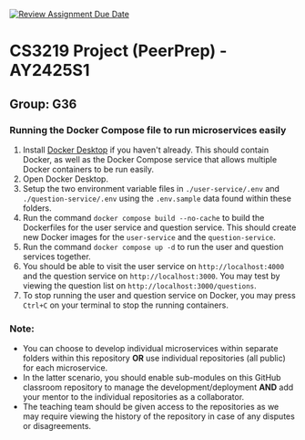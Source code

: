 [![Review Assignment Due Date](https://classroom.github.com/assets/deadline-readme-button-22041afd0340ce965d47ae6ef1cefeee28c7c493a6346c4f15d667ab976d596c.svg)](https://classroom.github.com/a/bzPrOe11)
# CS3219 Project (PeerPrep) - AY2425S1
## Group: G36

### Running the Docker Compose file to run microservices easily
1. Install [Docker Desktop](https://www.docker.com/products/docker-desktop/) if you haven't already. This should contain Docker, as well as the Docker Compose service that allows multiple Docker containers to be run easily.
2. Open Docker Desktop.
3. Setup the two environment variable files in `./user-service/.env` and `./question-service/.env` using the `.env.sample` data found within these folders.
4. Run the command `docker compose build --no-cache` to build the Dockerfiles for the user service and question service. This should create new Docker images for the `user-service` and the `question-service`.
5. Run the command `docker compose up -d` to run the user and question services together.
6. You should be able to visit the user service on `http://localhost:4000` and the question service on `http://localhost:3000`. You may test by viewing the question list on `http://localhost:3000/questions`.
7. To stop running the user and question service on Docker, you may press `Ctrl+C` on your terminal to stop the running containers.

### Note: 
- You can choose to develop individual microservices within separate folders within this repository **OR** use individual repositories (all public) for each microservice. 
- In the latter scenario, you should enable sub-modules on this GitHub classroom repository to manage the development/deployment **AND** add your mentor to the individual repositories as a collaborator. 
- The teaching team should be given access to the repositories as we may require viewing the history of the repository in case of any disputes or disagreements. 
